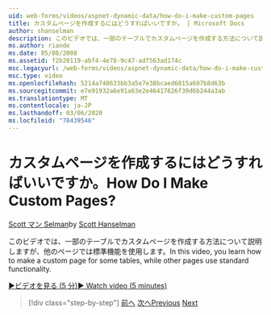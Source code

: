 ```yaml
---
uid: web-forms/videos/aspnet-dynamic-data/how-do-i-make-custom-pages
title: カスタムページを作成するにはどうすればいいですか。 | Microsoft Docs
author: shanselman
description: このビデオでは、一部のテーブルでカスタムページを作成する方法について説明しますが、他のページでは標準機能を使用します。
ms.author: riande
ms.date: 05/08/2008
ms.assetid: f2b20119-abf4-4e78-9c47-adf563ad174c
msc.legacyurl: /web-forms/videos/aspnet-dynamic-data/how-do-i-make-custom-pages
msc.type: video
ms.openlocfilehash: 5214a748633bb3a5e7e38bcaed6015a607b8d63b
ms.sourcegitcommit: e7e91932a6e91a63e2e46417626f39d6b244a3ab
ms.translationtype: MT
ms.contentlocale: ja-JP
ms.lasthandoff: 03/06/2020
ms.locfileid: "78439546"
---
```

# <a name="how-do-i-make-custom-pages"></a><span data-ttu-id="d42fb-104">カスタムページを作成するにはどうすればいいですか。</span><span class="sxs-lookup"><span data-stu-id="d42fb-104">How Do I Make Custom Pages?</span></span>

<span data-ttu-id="d42fb-105">[Scott マン Selman](https://github.com/shanselman)</span><span class="sxs-lookup"><span data-stu-id="d42fb-105">by [Scott Hanselman](https://github.com/shanselman)</span></span>

<span data-ttu-id="d42fb-106">このビデオでは、一部のテーブルでカスタムページを作成する方法について説明しますが、他のページでは標準機能を使用します。</span><span class="sxs-lookup"><span data-stu-id="d42fb-106">In this video, you learn how to make a custom page for some tables, while other pages use standard functionality.</span></span>

[<span data-ttu-id="d42fb-107">&#9654;ビデオを見る (5 分)</span><span class="sxs-lookup"><span data-stu-id="d42fb-107">&#9654; Watch video (5 minutes)</span></span>](https://channel9.msdn.com/Blogs/ASP-NET-Site-Videos/how-do-i-make-custom-pages)

> [!div class="step-by-step"]
> <span data-ttu-id="d42fb-108">[前へ](how-do-i-handle-business-logic-exceptions.md)
> [次へ](how-do-i-display-unknown-datatypes.md)</span><span class="sxs-lookup"><span data-stu-id="d42fb-108">[Previous](how-do-i-handle-business-logic-exceptions.md)
[Next](how-do-i-display-unknown-datatypes.md)</span></span>
